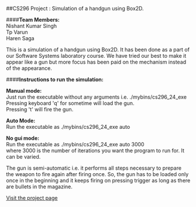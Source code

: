 ##CS296 Project : Simulation of a handgun using Box2D.

####**Team Members:** <br>
Nishant Kumar Singh<br>
Tp Varun<br>
Haren Saga<br>

This is a simulation of a handgun using Box2D. It has been done as a part of our Software Systems laboratory course.
We have tried our best to make it appear like a gun but more focus has been paid on the mechanism instead of the 
appearance.
	
####**Instructions to run the simulation:**

**Manual mode:**<br>
Just run the executable without any arguments i.e. ./mybins/cs296_24_exe<br>
Pressing keyboard 'q' for sometime will load the gun.<br>
Pressing 't' will fire the gun.<br>
	
**Auto Mode:**<br>
Run the executable as ./mybins/cs296_24_exe auto<br>

**No gui mode:**<br>
Run the executable as ./mybins/cs296_24_exe auto 3000<br>
where 3000 is the number of iterations you want the program to run for. It can be varied.

The gun is semi-automatic i.e. it performs all steps necessary to prepare the weapon to fire again after firing once.
So, the gun has to be loaded only once in the beginning and it keeps firing on pressing trigger as long as there 
are bullets in the magazine.  

[Visit the project page](www.cse.iitb.ac.in/~nishantsingh/cs296_project)
